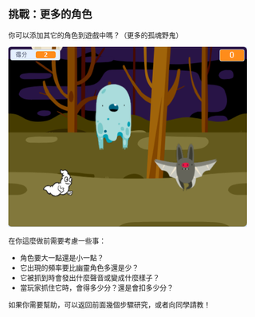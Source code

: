 ## 挑戰：更多的角色

你可以添加其它的角色到遊戲中嗎？（更多的孤魂野鬼）

![截圖](images/ghost-final.png)

在你這麼做前需要考慮一些事：

+ 角色要大一點還是小一點？
+ 它出現的頻率要比幽靈角色多還是少？
+ 它被抓到時會發出什麼聲音或變成什麼樣子？
+ 當玩家抓住它時，會得多少分？還是會扣多少分？

如果你需要幫助，可以返回前面幾個步驟研究，或者向同學請教！